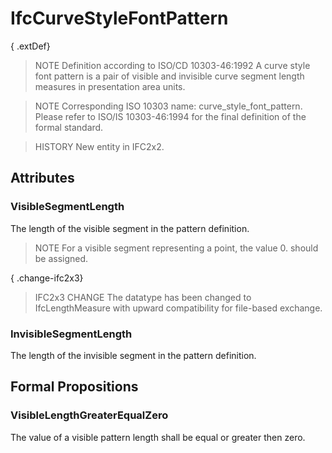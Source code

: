 # IfcCurveStyleFontPattern

{ .extDef}
> NOTE Definition according to ISO/CD 10303-46:1992
> A curve style font pattern is a pair of visible and invisible curve segment length measures in presentation area units.

> NOTE Corresponding ISO 10303 name: curve_style_font_pattern. Please refer to ISO/IS 10303-46:1994 for the final definition of the formal standard.

> HISTORY New entity in IFC2x2.

## Attributes

### VisibleSegmentLength
The length of the visible segment in the pattern definition.
> NOTE For a visible segment representing a point, the value 0. should be assigned.

{ .change-ifc2x3}
> IFC2x3 CHANGE The datatype has been changed to IfcLengthMeasure with upward compatibility for file-based exchange.

### InvisibleSegmentLength
The length of the invisible segment in the pattern definition.

## Formal Propositions

### VisibleLengthGreaterEqualZero
The value of a visible pattern length shall be equal or greater then zero.
